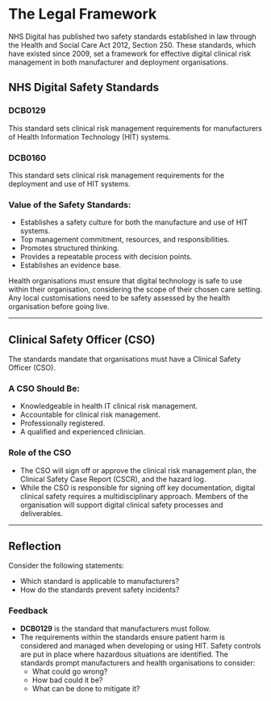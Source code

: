 # The Legal Framework

NHS Digital has published two safety standards established in law through the Health and Social Care Act 2012, Section 250. These standards, which have existed since 2009, set a framework for effective digital clinical risk management in both manufacturer and deployment organisations.

## NHS Digital Safety Standards

### DCB0129
This standard sets clinical risk management requirements for manufacturers of Health Information Technology (HIT) systems.

### DCB0160
This standard sets clinical risk management requirements for the deployment and use of HIT systems.

### Value of the Safety Standards:

- Establishes a safety culture for both the manufacture and use of HIT systems.
- Top management commitment, resources, and responsibilities.
- Promotes structured thinking.
- Provides a repeatable process with decision points.
- Establishes an evidence base.

Health organisations must ensure that digital technology is safe to use within their organisation, considering the scope of their chosen care setting. Any local customisations need to be safety assessed by the health organisation before going live.

---

## Clinical Safety Officer (CSO)

The standards mandate that organisations must have a Clinical Safety Officer (CSO).

### A CSO Should Be:

- Knowledgeable in health IT clinical risk management.
- Accountable for clinical risk management.
- Professionally registered.
- A qualified and experienced clinician.

### Role of the CSO

- The CSO will sign off or approve the clinical risk management plan, the Clinical Safety Case Report (CSCR), and the hazard log.
- While the CSO is responsible for signing off key documentation, digital clinical safety requires a multidisciplinary approach. Members of the organisation will support digital clinical safety processes and deliverables.

---

## Reflection

Consider the following statements:

- Which standard is applicable to manufacturers?
- How do the standards prevent safety incidents?

### Feedback

- **DCB0129** is the standard that manufacturers must follow.
- The requirements within the standards ensure patient harm is considered and managed when developing or using HIT. Safety controls are put in place where hazardous situations are identified. The standards prompt manufacturers and health organisations to consider:
  - What could go wrong?
  - How bad could it be?
  - What can be done to mitigate it?
